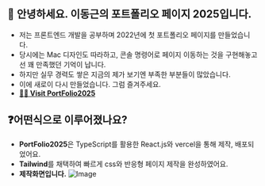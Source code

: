 ## 🙌 안녕하세요. 이동근의 포트폴리오 페이지 2025입니다.

- 저는 프론트엔드 개발을 공부하며 2022년에 첫 포트폴리오 페이지를 만들었습니다.
- 당시에는 Mac 디자인도 따라하고, 콘솔 명령어로 페이지 이동하는 것을 구현해놓고선 꽤 만족했던 기억이 납니다.
- 하지만 실무 경력도 쌓은 지금의 제가 보기엔 부족한 부분들이 많았습니다.
- 이에 새로이 다시 만들었습니다. 그럼 즐겨주세요.
- **[🙋‍♂️ Visit PortFolio2025](https://portfolio2025-gules-kappa.vercel.app/)**

## ❓어떤식으로 이루어졌나요?

- **PortFolio2025**은 TypeScript를 활용한 React.js와 vercel을 통해 제작, 배포되었어요.
- **Tailwind**를 채택하여 빠르게 css와 반응형 페이지 제작을 완성하였어요.
- **제작화면입니다.**
  ![Image](https://github.com/user-attachments/assets/5981d960-1a55-4a2a-8981-e85a2d805e69)
